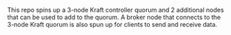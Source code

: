 This repo spins up a 3-node Kraft controller quorum and 2 additional nodes that can be used to add to the quorum. A broker node that connects to the 3-node Kraft quorum is also spun up for clients to send and receive data. 
